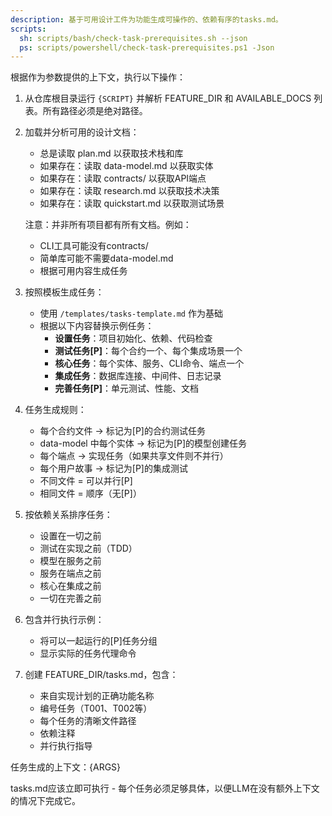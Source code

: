 ```yaml
---
description: 基于可用设计工件为功能生成可操作的、依赖有序的tasks.md。
scripts:
  sh: scripts/bash/check-task-prerequisites.sh --json
  ps: scripts/powershell/check-task-prerequisites.ps1 -Json
---
```


根据作为参数提供的上下文，执行以下操作：

1. 从仓库根目录运行 `{SCRIPT}` 并解析 FEATURE_DIR 和 AVAILABLE_DOCS 列表。所有路径必须是绝对路径。
2. 加载并分析可用的设计文档：
   - 总是读取 plan.md 以获取技术栈和库
   - 如果存在：读取 data-model.md 以获取实体
   - 如果存在：读取 contracts/ 以获取API端点
   - 如果存在：读取 research.md 以获取技术决策
   - 如果存在：读取 quickstart.md 以获取测试场景

   注意：并非所有项目都有所有文档。例如：
   - CLI工具可能没有contracts/
   - 简单库可能不需要data-model.md
   - 根据可用内容生成任务

3. 按照模板生成任务：
   - 使用 `/templates/tasks-template.md` 作为基础
   - 根据以下内容替换示例任务：
     * **设置任务**：项目初始化、依赖、代码检查
     * **测试任务[P]**：每个合约一个、每个集成场景一个
     * **核心任务**：每个实体、服务、CLI命令、端点一个
     * **集成任务**：数据库连接、中间件、日志记录
     * **完善任务[P]**：单元测试、性能、文档

4. 任务生成规则：
   - 每个合约文件 → 标记为[P]的合约测试任务
   - data-model 中每个实体 → 标记为[P]的模型创建任务
   - 每个端点 → 实现任务（如果共享文件则不并行）
   - 每个用户故事 → 标记为[P]的集成测试
   - 不同文件 = 可以并行[P]
   - 相同文件 = 顺序（无[P]）

5. 按依赖关系排序任务：
   - 设置在一切之前
   - 测试在实现之前（TDD）
   - 模型在服务之前
   - 服务在端点之前
   - 核心在集成之前
   - 一切在完善之前

6. 包含并行执行示例：
   - 将可以一起运行的[P]任务分组
   - 显示实际的任务代理命令

7. 创建 FEATURE_DIR/tasks.md，包含：
   - 来自实现计划的正确功能名称
   - 编号任务（T001、T002等）
   - 每个任务的清晰文件路径
   - 依赖注释
   - 并行执行指导

任务生成的上下文：{ARGS}

tasks.md应该立即可执行 - 每个任务必须足够具体，以便LLM在没有额外上下文的情况下完成它。
